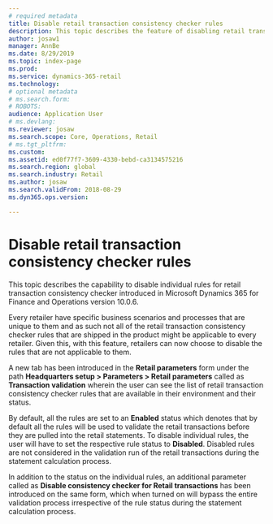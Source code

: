 ```yaml
---
# required metadata
title: Disable retail transaction consistency checker rules
description: This topic describes the feature of disabling retail transaction consistency checker rules in Microsoft Dynamics 365 for Retail.
author: josaw1
manager: AnnBe
ms.date: 8/29/2019
ms.topic: index-page
ms.prod: 
ms.service: dynamics-365-retail
ms.technology: 
# optional metadata
# ms.search.form: 
# ROBOTS: 
audience: Application User
# ms.devlang: 
ms.reviewer: josaw
ms.search.scope: Core, Operations, Retail
# ms.tgt_pltfrm: 
ms.custom: 
ms.assetid: ed0f77f7-3609-4330-bebd-ca3134575216
ms.search.region: global
ms.search.industry: Retail
ms.author: josaw
ms.search.validFrom: 2018-08-29
ms.dyn365.ops.version: 

---
```


# Disable retail transaction consistency checker rules 

This topic describes the capability to disable individual rules for retail transaction consistency checker introduced in Microsoft Dynamics 365 for Finance and Operations version 10.0.6. 

Every retailer have specific business scenarios and processes that are unique to them and as such not all of the retail transaction consistency checker rules that are shipped in the product might be applicable to every retailer. Given this, with this feature, retailers can now choose to disable the rules that are not applicable to them.

A new tab has been introduced in the **Retail parameters** form under the path **Headquarters setup > Parameters > Retail parameters** called as **Transaction validation**  wherein the user can see the list of retail transaction consistency checker rules that are available in their environment and their status. 

By default, all the rules are set to an **Enabled** status which denotes that by default all the rules will be used to validate the retail transactions before they are pulled into the retail statements. To disable individual rules, the user will have to set the respective rule status to **Disabled**. Disabled rules are not considered in the validation run of the retail transactions during the statement calculation process. 

In addition to the status on the individual rules, an additional parameter called as **Disable consistency checker for Retail transactions** has been introduced on the same form, which when turned on will bypass the entire validation process irrespective of the rule status during the statement calculation process.


